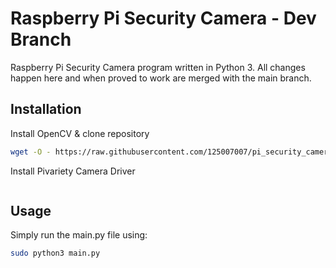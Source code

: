 # Raspberry Pi Security Camera - Dev Branch

Raspberry Pi Security Camera program written in Python 3.
All changes happen here and when proved to work are merged with the main branch.

## Installation

Install OpenCV & clone repository
```bash
wget -O - https://raw.githubusercontent.com/125007007/pi_security_camera/Dev/install.sh | bash
```

Install Pivariety Camera Driver
```bash

```

## Usage

Simply run the main.py file using:
```bash 
sudo python3 main.py
``` 
